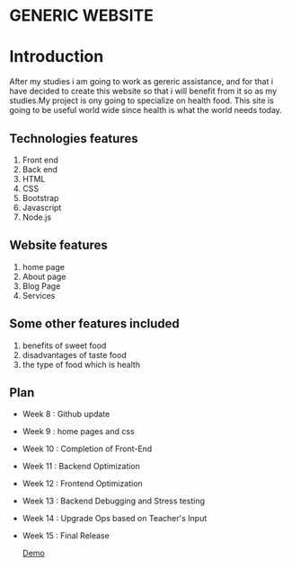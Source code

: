 # GENERIC WEBSITE


# Introduction
After my studies i am going to work as gereric assistance, and for that i have decided to  create this website so that i will benefit from it so as my studies.My project is ony going to specialize on health food. This site is going to be useful world wide since health is what the world needs today.

## Technologies features
1. Front end
2. Back end
3. HTML
4. CSS
5. Bootstrap
6. Javascript
7. Node.js


## Website features  
1. home page
2. About page
3. Blog Page
4. Services


## Some other features included
1. benefits of sweet food
2. disadvantages of taste food
3. the  type of food which is health 



## Plan 
* Week 8 : Github update 
* Week 9 : home pages and css
* Week 10 : Completion of Front-End
* Week 11 : Backend Optimization
* Week 12 : Frontend Optimization
* Week 13 : Backend Debugging and Stress testing
* Week 14 : Upgrade Ops based on Teacher's Input
* Week 15 : Final Release

  [Demo](https://moniquenicolate-taste-food-website-app.glitch.me/)
